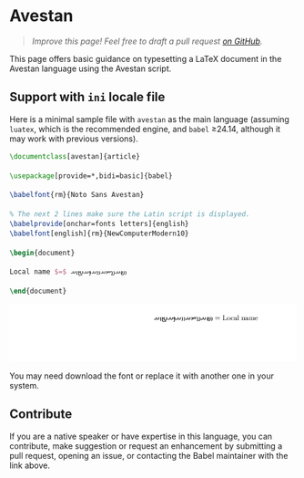 # Avestan

<blockquote>
  <p><em>Improve this page! Feel free to draft a pull request <a href="https://github.com/latex3/babel/tree/docs/docs">on GitHub</a>.</em></p>
</blockquote>

This page offers basic guidance on typesetting a LaTeX document in the
Avestan language using the Avestan script.

## Support with `ini` locale file

Here is a minimal sample file with `avestan` as the main language
(assuming `luatex`, which is the recommended engine, and `babel` ≥24.14,
although it may work with previous versions).

```tex
\documentclass[avestan]{article}

\usepackage[provide=*,bidi=basic]{babel}

\babelfont{rm}{Noto Sans Avestan}

% The next 2 lines make sure the Latin script is displayed.
\babelprovide[onchar=fonts letters]{english}
\babelfont[english]{rm}{NewComputerModern10}

\begin{document}

Local name $=$ 𐬎𐬞𐬀𐬯𐬙𐬀𐬎𐬎𐬀𐬐𐬀𐬉𐬥𐬀

\end{document}
```

![](../media/locale-avestan.png)

You may need download the font or replace it with another one in your
system.

## Contribute

If you are a native speaker or have expertise in this language, you can
contribute, make suggestion or request an enhancement by submitting a
pull request, opening an issue, or contacting the Babel maintainer with
the link above.